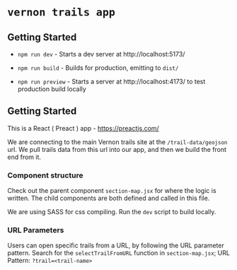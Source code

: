 # `vernon trails app`

## Getting Started

-   `npm run dev` - Starts a dev server at http://localhost:5173/

-   `npm run build` - Builds for production, emitting to `dist/`

-   `npm run preview` - Starts a server at http://localhost:4173/ to test production build locally

## Getting Started

This is a React ( Preact ) app - https://preactjs.com/

We are connecting to the main Vernon trails site at the `/trail-data/geojson` url. We pull trails data from this url into our app, and then we build the front end from it.

### Component structure

Check out the parent component `section-map.jsx` for where the logic is written.
The child components are both defined and called in this file.

We are using SASS for css compiling. Run the `dev` script to build locally.

### URL Parameters

Users can open specific trails from a URL, by following the URL parameter pattern. Search for the `selectTrailFromURL` function in `section-map.jsx`;
URL Pattern: `?trail=<trail-name>`
